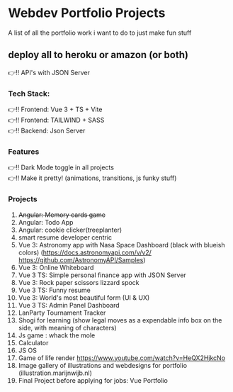 # Webdev Portfolio Projects
A list of all the portfolio work i want to do to just make fun stuff

## deploy all to heroku or amazon (or both)
:point_right:!! API's with JSON Server

### Tech Stack:
:point_right:!! Frontend: Vue 3 + TS + Vite  
:point_right:!! Frontend: TAILWIND + SASS  
:point_right:!! Backend: Json Server  



### Features  
:point_right:!! Dark Mode toggle in all projects  
:point_right:!! Make it pretty! (animations, transitions, js funky stuff)  

### Projects  
1. ~~Angular: Memory cards game~~
2. Angular: Todo App
3. Angular: cookie clicker(treeplanter)  
4. smart resume developer centric  
5. Vue 3: Astronomy app with Nasa Space Dashboard (black with blueish colors) (https://docs.astronomyapi.com/v/v2/ https://github.com/AstronomyAPI/Samples)  
6. Vue 3: Online Whiteboard
7. Vue 3 TS: Simple personal finance app with JSON Server
8. Vue 3: Rock paper scissors lizzard spock
9. Vue 3 TS: Funny resume
10.  Vue 3: World's most beautiful form (UI & UX)
11.  Vue 3 TS: Admin Panel Dashboard 
12.  LanParty Tournament Tracker
13.  Shogi for learning (show legal moves as a expendable info box on the side, with meaning of characters)  
14.  Js game : whack the mole
15.  Calculator
16.  JS OS   
17.  Game of life render https://www.youtube.com/watch?v=HeQX2HjkcNo
18.  Image gallery of illustrations and webdesigns for portfolio (illustration.marijnwijb.nl)  
19.  Final Project before applying for jobs: Vue Portfolio  

